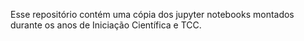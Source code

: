 Esse repositório contém uma cópia dos jupyter notebooks montados durante os anos de Iniciação Científica e TCC.
